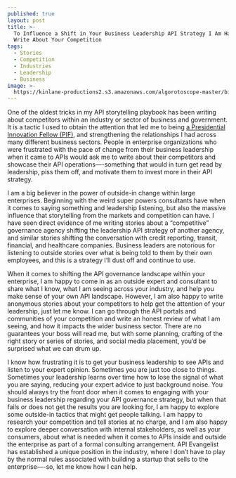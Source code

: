 ```yaml
---
published: true
layout: post
title: >-
  To Influence a Shift in Your Business Leadership API Strategy I Am Happy To
  Write About Your Competition
tags:
  - Stories
  - Competition
  - Industries
  - Leadership
  - Business
image: >-
  https://kinlane-productions2.s3.amazonaws.com/algorotoscope-master/birth-of-a-nation-thinking-man-5.jpeg
---
```

One of the oldest tricks in my API storytelling playbook has been writing about competitors within an industry or sector of business and government. It is a tactic I used to obtain the attention that led me to being [a Presidential Innovation Fellow (PIF)](https://presidentialinnovationfellows.gov/fellows/kin-lane/), and strengthening the relationships I had across many different business sectors. People in enterprise organizations who were frustrated with the pace of change from their business leadership when it came to APIs would ask me to write about their competitors and showcase their API operations—-something that would in turn get read by leadership, piss them off, and motivate them to invest more in their API strategy.

I am a big believer in the power of outside-in change within large enterprises. Beginning with the weird super powers consultants have when it comes to saying something and leadership listening, but also the massive influence that storytelling from the markets and competition can have. I have seen direct evidence of me writing stories about a “competitive” governance agency shifting the leadership API strategy of another agency, and similar stories shifting the conversation with credit reporting, transit, financial, and healthcare companies. Business leaders are notorious for listening to outside stories over what is being told to them by their own employees, and this is a strategy I’ll dust off and continue to use.

When it comes to shifting the API governance landscape within your enterprise, I am happy to come in as an outside expert and consultant to share what I know, what I am seeing across your industry, and help you make sense of your own API landscape. However, I am also happy to write anonymous stories about your competitors to help get the attention of your leadership, just let me know. I can go through the API portals and communities of your competition and write an honest review of what I am seeing, and how it impacts the wider business sector. There are no guarantees your boss will read me, but with some planning, crafting of the right story or series of stories, and social media placement, you’d be surprised what we can drum up.

I know how frustrating it is to get your business leadership to see APIs and listen to your expert opinion. Sometimes you are just too close to things. Sometimes your leadership learns over time how to lose the signal of what you are saying, reducing your expert advice to just background noise. You should always try the front door when it comes to engaging with your business leadership regarding your API governance strategy, but when that fails or does not get the results you are looking for, I am happy to explore some outside-in tactics that might get people talking. I am happy to research your competition and tell stories at no charge, and I am also happy to explore deeper conversation with internal stakeholders, as well as your consumers, about what is needed when it comes to APIs inside and outside the enterprise as part of a formal consulting arrangement. API Evangelist has established a unique position in the industry, where I don’t have to play by the normal rules associated with building a startup that sells to the enterprise—-so, let me know how I can help.